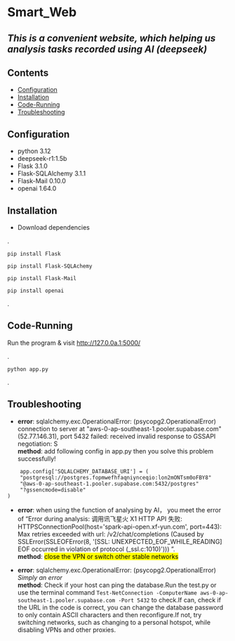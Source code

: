 # Smart_Web

## _This is a convenient website, which helping us analysis tasks recorded using AI (deepseek)_

## Contents
- [Configuration](#Configuration)
- [Installation](#Installation)
- [Code-Running](#Code-Running)
- [Troubleshooting](#Troubleshooting)

## Configuration
* python 3.12
* deepseek-r1:1.5b
* Flask 3.1.0
* Flask-SQLAlchemy 3.1.1
* Flask-Mail 0.10.0
* openai 1.64.0


## Installation
* Download dependencies

.

    pip install Flask
  
    pip install Flask-SQLAchemy
    
    pip install Flask-Mail
    
    pip install openai
  
.

## Code-Running
Run the program & visit <http://127.0.0a.1:5000/>

.

    python app.py

.


## Troubleshooting
* **error**: sqlalchemy.exc.OperationalError: (psycopg2.OperationalError) connection to server at "aws-0-ap-southeast-1.pooler.supabase.com" (52.77.146.31), port 5432 failed: received invalid response to GSSAPI negotiation: S  
  **method**: add following config in app.py then you solve this problem successfully!

```
    app.config['SQLALCHEMY_DATABASE_URI'] = (
    "postgresql://postgres.fopmwefhfaqniynceqio:lon2mONTsm0oFBY8"
    "@aws-0-ap-southeast-1.pooler.supabase.com:5432/postgres"
    "?gssencmode=disable"
)
```
* **error**: when using the function of analysing by AI， you meet the error of “Error during analysis: 调用讯飞星火 X1 HTTP API 失败: HTTPSConnectionPool(host='spark-api-open.xf-yun.com', port=443): Max retries exceeded with url: /v2/chat/completions (Caused by SSLError(SSLEOFError(8, '[SSL: UNEXPECTED_EOF_WHILE_READING] EOF occurred in violation of protocol (_ssl.c:1010)'))) ”.  
  **method**: <mark>close the VPN or switch other stable networks<mark>
  
* **error**: sqlalchemy.exc.OperationalError: (psycopg2.OperationalError)  *Simply an error*  
  **method**: Check if your host can ping the database.Run the test.py or use the terminal command `Test-NetConnection -ComputerName aws-0-ap-southeast-1.pooler.supabase.com -Port 5432` to check.If can, check if the URL in the code is correct, you can change the database password to only contain ASCII characters and then reconfigure.If not, try switching networks, such as changing to a personal hotspot, while disabling VPNs and other proxies.
